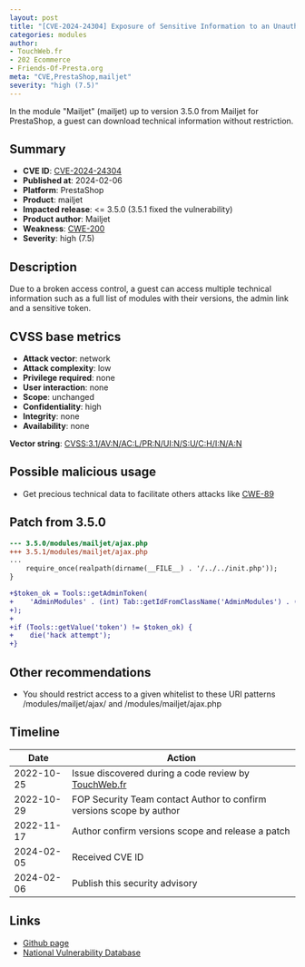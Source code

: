 ```yaml
---
layout: post
title: "[CVE-2024-24304] Exposure of Sensitive Information to an Unauthorized Actor in Mailjet module for PrestaShop"
categories: modules
author:
- TouchWeb.fr
- 202 Ecommerce
- Friends-Of-Presta.org
meta: "CVE,PrestaShop,mailjet"
severity: "high (7.5)"
---
```


In the module "Mailjet" (mailjet) up to version 3.5.0 from Mailjet for PrestaShop, a guest can download technical information without restriction.

## Summary

* **CVE ID**: [CVE-2024-24304](https://cve.mitre.org/cgi-bin/cvename.cgi?name=CVE-2024-24304)
* **Published at**: 2024-02-06
* **Platform**: PrestaShop
* **Product**: mailjet
* **Impacted release**: <= 3.5.0 (3.5.1 fixed the vulnerability)
* **Product author**: Mailjet
* **Weakness**: [CWE-200](https://cwe.mitre.org/data/definitions/200.html)
* **Severity**: high (7.5)

## Description

Due to a broken access control, a guest can access multiple technical information such as a full list of modules with their versions, the admin link and a sensitive token.


## CVSS base metrics

* **Attack vector**: network
* **Attack complexity**: low
* **Privilege required**: none
* **User interaction**: none
* **Scope**: unchanged
* **Confidentiality**: high
* **Integrity**: none
* **Availability**: none

**Vector string**: [CVSS:3.1/AV:N/AC:L/PR:N/UI:N/S:U/C:H/I:N/A:N](https://nvd.nist.gov/vuln-metrics/cvss/v3-calculator?vector=AV:N/AC:L/PR:N/UI:N/S:U/C:H/I:N/A:N)

## Possible malicious usage

* Get precious technical data to facilitate others attacks like [CWE-89](https://cwe.mitre.org/data/definitions/89.html)

## Patch from 3.5.0

```diff
--- 3.5.0/modules/mailjet/ajax.php
+++ 3.5.1/modules/mailjet/ajax.php
...
    require_once(realpath(dirname(__FILE__) . '/../../init.php'));
}

+$token_ok = Tools::getAdminToken(
+    'AdminModules' . (int) Tab::getIdFromClassName('AdminModules') . (int) Tools::getValue('id_employee')
+);
+
+if (Tools::getValue('token') != $token_ok) {
+    die('hack attempt');
+}
```

## Other recommendations

* You should restrict access to a given whitelist to these URI patterns /modules/mailjet/ajax/ and /modules/mailjet/ajax.php

## Timeline

| Date | Action |
|--|--|
| 2022-10-25 | Issue discovered during a code review by [TouchWeb.fr](https://www.touchweb.fr) |
| 2022-10-29 | FOP Security Team contact Author to confirm versions scope by author |
| 2022-11-17 | Author confirm versions scope and release a patch |
| 2024-02-05 | Received CVE ID |
| 2024-02-06 | Publish this security advisory |

## Links

* [Github page](https://github.com/mailjet/prestashop-mailjet-plugin-apiv3/releases/tag/v3.5.1)
* [National Vulnerability Database](https://nvd.nist.gov/vuln/detail/CVE-2024-24304)
